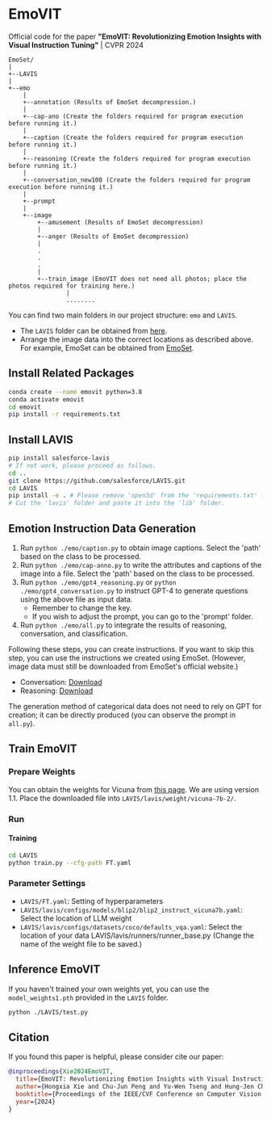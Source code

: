# EmoVIT
Official code for the paper **"EmoVIT: Revolutionizing Emotion Insights with Visual Instruction Tuning"** | CVPR 2024

```
EmoSet/
|
+--LAVIS
|
+--emo
    |
    +--annotation (Results of EmoSet decompression.)
    |
    +--cap-ano (Create the folders required for program execution before running it.)
    |
    +--caption (Create the folders required for program execution before running it.)
    |
    +--reasoning (Create the folders required for program execution before running it.)
    |
    +--conversation_new100 (Create the folders required for program execution before running it.)
    |
    +--prompt
    |
    +--image
        +--amusement (Results of EmoSet decompression)
        |
        +--anger (Results of EmoSet decompression)
        |
        .
        .
        .
        |
        +--train_image (EmoVIT does not need all photos; place the photos required for training here.)
                |
                ........
```

You can find two main folders in our project structure: `emo` and `LAVIS`.

- The `LAVIS` folder can be obtained from [here](https://drive.google.com/file/d/1YLgOVlJNIdyOOlppX0uPMXGxVT37YqbF/view?usp=drive_link).
- Arrange the image data into the correct locations as described above. For example, EmoSet can be obtained from [EmoSet](https://vcc.tech/EmoSet).

## Install Related Packages

```bash
conda create --name emovit python=3.8
conda activate emovit
cd emovit
pip install -r requirements.txt
```

## Install LAVIS

```bash
pip install salesforce-lavis
# If not work, please proceed as follows.
cd ..
git clone https://github.com/salesforce/LAVIS.git
cd LAVIS
pip install -e . # Please remove 'open3d' from the 'requirements.txt' file to avoid version conflicts.
# Cut the 'lavis' folder and paste it into the 'lib' folder.
```

## Emotion Instruction Data Generation

1. Run `python ./emo/caption.py` to obtain image captions. Select the 'path' based on the class to be processed.
2. Run `python ./emo/cap-anno.py` to write the attributes and captions of the image into a file. Select the 'path' based on the class to be processed.
3. Run `python ./emo/gpt4_reasoning.py` or `python ./emo/gpt4_conversation.py` to instruct GPT-4 to generate questions using the above file as input data.
    - Remember to change the key.
    - If you wish to adjust the prompt, you can go to the 'prompt' folder.
4. Run `python ./emo/all.py` to integrate the results of reasoning, conversation, and classification.

Following these steps, you can create instructions. If you want to skip this step, you can use the instructions we created using EmoSet. (However, image data must still be downloaded from EmoSet's official website.)

- Conversation: [Download](https://drive.google.com/file/d/1E8UEH09y0CiAT4Hg7rm975AR3JCjEHeM/view?usp=drive_link)
- Reasoning: [Download](https://drive.google.com/file/d/1MTNHFzasCb0F921P0itaH-x8vN2OvxEu/view?usp=drive_link)

The generation method of categorical data does not need to rely on GPT for creation; it can be directly produced (you can observe the prompt in `all.py`).

## Train EmoVIT

### Prepare Weights

You can obtain the weights for Vicuna from [this page](https://github.com/lm-sys/FastChat/blob/main/docs/vicuna_weights_version.md). We are using version 1.1. Place the downloaded file into `LAVIS/lavis/weight/vicuna-7b-2/`.

### Run

#### Training

```bash
cd LAVIS
python train.py --cfg-path FT.yaml
```

### Parameter Settings

- `LAVIS/FT.yaml`: Setting of hyperparameters
- `LAVIS/lavis/configs/models/blip2/blip2_instruct_vicuna7b.yaml`: Select the location of LLM weight
- `LAVIS/lavis/configs/datasets/coco/defaults_vqa.yaml`: Select the location of your data
  LAVIS/lavis/runners/runner_base.py (Change the name of the weight file to be saved.)

## Inference EmoVIT
If you haven't trained your own weights yet, you can use the `model_weights1.pth` provided in the `LAVIS` folder.  
```bash
python ./LAVIS/test.py  
```

## Citation

If you found this paper is helpful, please consider cite our paper:

```bibtex
@inproceedings{Xie2024EmoVIT,
  title={EmoVIT: Revolutionizing Emotion Insights with Visual Instruction Tuning},
  author={Hongxia Xie and Chu-Jun Peng and Yu-Wen Tseng and Hung-Jen Chen and Chan-Feng Hsu and Hong-Han Shuai and Wen-Huang Cheng},
  booktitle={Proceedings of the IEEE/CVF Conference on Computer Vision and Pattern Recognition (CVPR)},
  year={2024}
}
```
